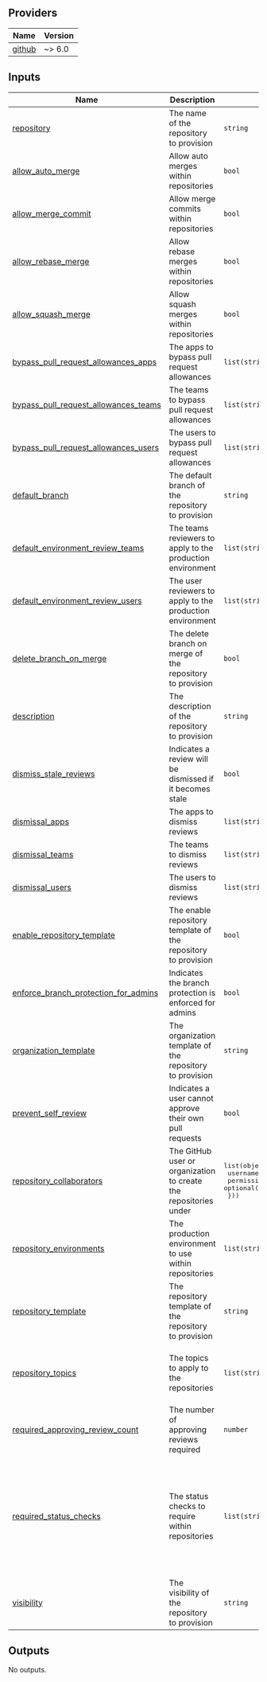 <!-- BEGIN_TF_DOCS -->
## Providers

| Name | Version |
|------|---------|
| <a name="provider_github"></a> [github](#provider\_github) | ~> 6.0 |

## Inputs

| Name | Description | Type | Default | Required |
|------|-------------|------|---------|:--------:|
| <a name="input_repository"></a> [repository](#input\_repository) | The name of the repository to provision | `string` | n/a | yes |
| <a name="input_allow_auto_merge"></a> [allow\_auto\_merge](#input\_allow\_auto\_merge) | Allow auto merges within repositories | `bool` | `false` | no |
| <a name="input_allow_merge_commit"></a> [allow\_merge\_commit](#input\_allow\_merge\_commit) | Allow merge commits within repositories | `bool` | `true` | no |
| <a name="input_allow_rebase_merge"></a> [allow\_rebase\_merge](#input\_allow\_rebase\_merge) | Allow rebase merges within repositories | `bool` | `true` | no |
| <a name="input_allow_squash_merge"></a> [allow\_squash\_merge](#input\_allow\_squash\_merge) | Allow squash merges within repositories | `bool` | `true` | no |
| <a name="input_bypass_pull_request_allowances_apps"></a> [bypass\_pull\_request\_allowances\_apps](#input\_bypass\_pull\_request\_allowances\_apps) | The apps to bypass pull request allowances | `list(string)` | `[]` | no |
| <a name="input_bypass_pull_request_allowances_teams"></a> [bypass\_pull\_request\_allowances\_teams](#input\_bypass\_pull\_request\_allowances\_teams) | The teams to bypass pull request allowances | `list(string)` | `[]` | no |
| <a name="input_bypass_pull_request_allowances_users"></a> [bypass\_pull\_request\_allowances\_users](#input\_bypass\_pull\_request\_allowances\_users) | The users to bypass pull request allowances | `list(string)` | `[]` | no |
| <a name="input_default_branch"></a> [default\_branch](#input\_default\_branch) | The default branch of the repository to provision | `string` | `"main"` | no |
| <a name="input_default_environment_review_teams"></a> [default\_environment\_review\_teams](#input\_default\_environment\_review\_teams) | The teams reviewers to apply to the production environment | `list(string)` | `[]` | no |
| <a name="input_default_environment_review_users"></a> [default\_environment\_review\_users](#input\_default\_environment\_review\_users) | The user reviewers to apply to the production environment | `list(string)` | `[]` | no |
| <a name="input_delete_branch_on_merge"></a> [delete\_branch\_on\_merge](#input\_delete\_branch\_on\_merge) | The delete branch on merge of the repository to provision | `bool` | `true` | no |
| <a name="input_description"></a> [description](#input\_description) | The description of the repository to provision | `string` | `"Terraform AWS Pipeline"` | no |
| <a name="input_dismiss_stale_reviews"></a> [dismiss\_stale\_reviews](#input\_dismiss\_stale\_reviews) | Indicates a review will be dismissed if it becomes stale | `bool` | `true` | no |
| <a name="input_dismissal_apps"></a> [dismissal\_apps](#input\_dismissal\_apps) | The apps to dismiss reviews | `list(string)` | `[]` | no |
| <a name="input_dismissal_teams"></a> [dismissal\_teams](#input\_dismissal\_teams) | The teams to dismiss reviews | `list(string)` | `[]` | no |
| <a name="input_dismissal_users"></a> [dismissal\_users](#input\_dismissal\_users) | The users to dismiss reviews | `list(string)` | `[]` | no |
| <a name="input_enable_repository_template"></a> [enable\_repository\_template](#input\_enable\_repository\_template) | The enable repository template of the repository to provision | `bool` | `true` | no |
| <a name="input_enforce_branch_protection_for_admins"></a> [enforce\_branch\_protection\_for\_admins](#input\_enforce\_branch\_protection\_for\_admins) | Indicates the branch protection is enforced for admins | `bool` | `true` | no |
| <a name="input_organization_template"></a> [organization\_template](#input\_organization\_template) | The organization template of the repository to provision | `string` | `"appvia"` | no |
| <a name="input_prevent_self_review"></a> [prevent\_self\_review](#input\_prevent\_self\_review) | Indicates a user cannot approve their own pull requests | `bool` | `true` | no |
| <a name="input_repository_collaborators"></a> [repository\_collaborators](#input\_repository\_collaborators) | The GitHub user or organization to create the repositories under | <pre>list(object({<br/>    username   = string<br/>    permission = optional(string, "write")<br/>  }))</pre> | `[]` | no |
| <a name="input_repository_environments"></a> [repository\_environments](#input\_repository\_environments) | The production environment to use within repositories | `list(string)` | <pre>[<br/>  "production"<br/>]</pre> | no |
| <a name="input_repository_template"></a> [repository\_template](#input\_repository\_template) | The repository template of the repository to provision | `string` | `"terraform-aws-pipeline-template"` | no |
| <a name="input_repository_topics"></a> [repository\_topics](#input\_repository\_topics) | The topics to apply to the repositories | `list(string)` | <pre>[<br/>  "aws",<br/>  "terraform",<br/>  "landing-zone"<br/>]</pre> | no |
| <a name="input_required_approving_review_count"></a> [required\_approving\_review\_count](#input\_required\_approving\_review\_count) | The number of approving reviews required | `number` | `1` | no |
| <a name="input_required_status_checks"></a> [required\_status\_checks](#input\_required\_status\_checks) | The status checks to require within repositories | `list(string)` | <pre>[<br/>  "Terraform / Terraform Plan and Apply / Commitlint",<br/>  "Terraform / Terraform Plan and Apply / Terraform Format",<br/>  "Terraform / Terraform Plan and Apply / Terraform Lint",<br/>  "Terraform / Terraform Plan and Apply / Terraform Plan",<br/>  "Terraform / Terraform Plan and Apply / Terraform Security",<br/>  "Terraform / Terraform Plan and Apply / Terraform Validate"<br/>]</pre> | no |
| <a name="input_visibility"></a> [visibility](#input\_visibility) | The visibility of the repository to provision | `string` | `"private"` | no |

## Outputs

No outputs.
<!-- END_TF_DOCS -->